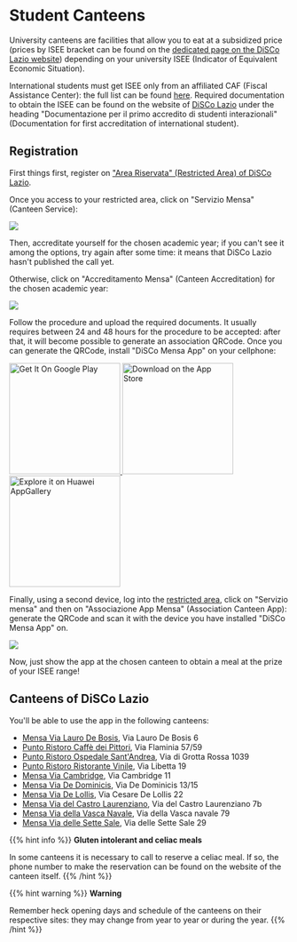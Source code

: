 # Student Canteens

University canteens are facilities that allow you to eat at a subsidized price (prices by ISEE bracket can be found on the [dedicated page on the DiSCo Lazio website](http://www.laziodisco.it/servizi/ristorazione/)) depending on your university ISEE (Indicator of Equivalent Economic Situation).

International students must get ISEE only from an affiliated CAF (Fiscal Assistance Center): the full list can be found [here](http://www.laziodisco.it/guide/caf-convenzionati-2022/). Required documentation to obtain the ISEE can be found on the website of [DiSCo Lazio](http://www.laziodisco.it/servizi/ristorazione/) under the heading "Documentazione per il primo accredito di studenti interazionali" (Documentation for first accreditation of international student).

## Registration

First things first, register on ["Area Riservata" (Restricted Area) of DiSCo Lazio](https://login.laziodisco.it/access/borse).

Once you access to your restricted area, click on "Servizio Mensa" (Canteen Service):

<img src="https://i.imgur.com/g1oXxfz.png">

Then, accreditate yourself for the chosen academic year; if you can't see it among the options, try again after some time: it means that DiSCo Lazio hasn't published the call yet.

Otherwise, click on "Accreditamento Mensa" (Canteen Accreditation) for the chosen academic year:

<img src="https://i.imgur.com/8pkxOiT.png">

Follow the procedure and upload the required documents. It usually requires between 24 and 48 hours for the procedure to be accepted: after that, it will become possible to generate an association QRCode. Once you can generate the QRCode, install "DiSCo Mensa App" on your cellphone:

<p><a href="https://play.google.com/store/apps/details?id=it.in4matic.disco&amp;hl=it&amp;gl=US" target="_blank" rel="attachment noopener wp-att-35892"><img loading="lazy" decoding="async" src="https://i.imgur.com/lMuV9nw.png" alt="Get It On Google Play" width="200px">&nbsp;</a><a href="https://apps.apple.com/us/app/disco-mensaapp/id1623855271" rel="attachment wp-att-35894"><img loading="lazy" decoding="async" src="https://i.imgur.com/EhmxDtk.png" alt="Download on the App Store" width="200px"></a> <a href="https://appgallery.huawei.com/#/app/C106212543" rel="attachment wp-att-66686"><img loading="lazy" decoding="async" src="https://i.imgur.com/0bmdI4z.png" alt="Explore it on Huawei AppGallery" width="200px"></a></p>

Finally, using a second device, log into the [restricted area](https://login.laziodisco.it/access/borse), click on "Servizio mensa" and then on "Associazione App Mensa" (Association Canteen App): generate the QRCode and scan it with the device you have installed "DiSCo Mensa App" on.

<img src="https://i.imgur.com/KQZmLYc.png">

Now, just show the app at the chosen canteen to obtain a meal at the prize of your ISEE range!

## Canteens of DiSCo Lazio

You'll be able to use the app in the following canteens:
- [Mensa Via Lauro De Bosis](http://www.laziodisco.it/luoghi/mensa-via-lauro-de-bosis/), Via Lauro De Bosis 6
- [Punto Ristoro Caffè dei Pittori](http://www.laziodisco.it/luoghi/punto-ristoro-caffe-dei-pittori/), Via Flaminia 57/59
- [Punto Ristoro Ospedale Sant'Andrea](http://www.laziodisco.it/luoghi/punto-ristoro-ospedale-santandrea/), Via di Grotta Rossa 1039
- [Punto Ristoro Ristorante Vinile](http://www.laziodisco.it/luoghi/punto-ristoro-ristorante-vinile/), Via Libetta 19
- [Mensa Via Cambridge](http://www.laziodisco.it/luoghi/mensa-via-cambridge/), Via Cambridge 11
- [Mensa Via De Dominicis](http://www.laziodisco.it/luoghi/mensa-via-de-dominicis/), Via De Dominicis 13/15
- [Mensa Via De Lollis](http://www.laziodisco.it/luoghi/mensa-via-de-lollis/), Via Cesare De Lollis 22
- [Mensa Via del Castro Laurenziano](http://www.laziodisco.it/luoghi/mensa-via-del-castro-laurenziano/), Via del Castro Laurenziano 7b
- [Mensa Via della Vasca Navale](http://www.laziodisco.it/luoghi/mensa-via-della-vasca-navale/), Via della Vasca navale 79
- [Mensa Via delle Sette Sale](http://www.laziodisco.it/luoghi/mensa-via-delle-sette-sale/), Via delle Sette Sale 29

{{% hint info %}}
<i class="fa-solid fa-circle-info" style="color: #74C0FC;"></i> **Gluten intolerant and celiac meals**

In some canteens it is necessary to call to reserve a celiac meal. If so, the phone number to make the reservation can be found on the website of the canteen itself.
{{% /hint %}}

{{% hint warning %}}
<i class="fa-solid fa-triangle-exclamation" style="color: #FFD43B;"></i> **Warning**

Remember heck opening days and schedule of the canteens on their respective sites: they may change from year to year or during the year.
{{% /hint %}}
